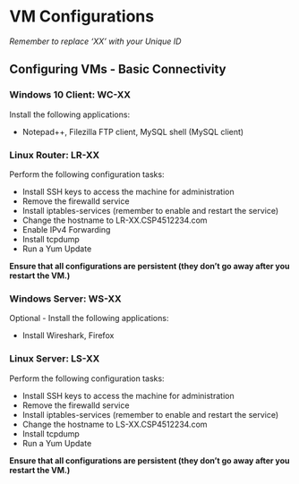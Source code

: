 # VM Configurations

_Remember to replace ‘XX’ with your Unique ID_

## Configuring VMs - Basic Connectivity

### Windows 10 Client: WC-XX

Install the following applications:

- Notepad++, Filezilla FTP client, MySQL shell (MySQL client)

### Linux Router: LR-XX

Perform the following configuration tasks:

- Install SSH keys to access the machine for administration
- Remove the firewalld service
- Install iptables-services (remember to enable and restart the service)
- Change the hostname to LR-XX.CSP4512234.com
- Enable IPv4 Forwarding
- Install tcpdump
- Run a Yum Update

**Ensure that all configurations are persistent (they don’t go away after you restart the VM.)**

### Windows Server: WS-XX

Optional - Install the following applications:

- Install Wireshark, Firefox

### Linux Server: LS-XX

Perform the following configuration tasks:

- Install SSH keys to access the machine for administration
- Remove the firewalld service
- Install iptables-services (remember to enable and restart the service)
- Change the hostname to LS-XX.CSP4512234.com
- Install tcpdump
- Run a Yum Update

**Ensure that all configurations are persistent (they don’t go away after you restart the VM.)**
